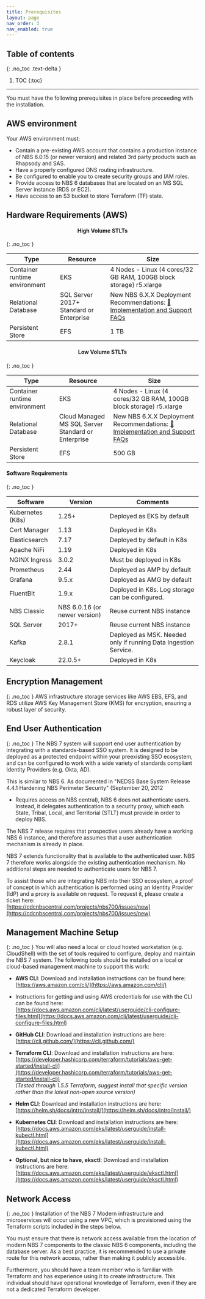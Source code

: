 ```yaml
---
title: Prerequisites
layout: page
nav_order: 3
nav_enabled: true
---
```


## Table of contents
{: .no_toc .text-delta }

1. TOC
{:toc}

---

You must have the following prerequisites in place before proceeding with the installation.

## AWS environment
Your AWS environment must:

- Contain a pre-existing AWS account that contains a production instance of NBS 6.0.15 (or newer version) and related 3rd party products such as Rhapsody and SAS.
- Have a properly configured DNS routing infrastructure.
- Be configured to enable you to create security groups and IAM roles.
- Provide access to NBS 6 databases that are located on an MS SQL Server instance (RDS or EC2).
- Have access to an S3 bucket to store Terraform (TF) state.


## Hardware Requirements (AWS)

<h4 align="center"> High Volume STLTs </h4>
{: .no_toc }

| **Type** | **Resource** | **Size** |
|-----------|--------------|----------|
| Container runtime environment | EKS | 4 Nodes - Linux (4 cores/32 GB RAM, 100GB block storage) r5.xlarge |
| Relational Database | SQL Server 2017+ Standard or Enterprise | New NBS 6.X.X Deployment Recommendations: [📝 Implementation and Support FAQs](https://www.cdc.gov/nbs/php/technical-resources/implementation-and-support-faqs.html?CDC_AAref_Val=https://www.cdc.gov/nbs/resources/implementation-and-support.html) |
| Persistent Store | EFS | 1 TB |


<h4 align="center"> Low Volume STLTs </h4>
{: .no_toc }


| **Type** | **Resource** | **Size** |
|-----------|--------------|----------|
| Container runtime environment | EKS | 4 Nodes - Linux (4 cores/32 GB RAM, 100GB block storage) r5.xlarge |
| Relational Database | Cloud Managed MS SQL Server Standard or Enterprise | New NBS 6.X.X Deployment Recommendations: [📝 Implementation and Support FAQs](https://www.cdc.gov/nbs/php/technical-resources/implementation-and-support-faqs.html?CDC_AAref_Val=https://www.cdc.gov/nbs/resources/implementation-and-support.html) |
| Persistent Store | EFS | 500 GB |

#### Software Requirements
{: .no_toc }

| **Software**        | **Version**                   | **Comments**                                              |
|---------------------|-------------------------------|-----------------------------------------------------------|
| Kubernetes (K8s)    | 1.25+                          | Deployed as EKS by default                                |
| Cert Manager        | 1.13                           | Deployed in K8s                                           |
| Elasticsearch       | 7.17                           | Deployed by default in K8s                                |
| Apache NiFi         | 1.19                           | Deployed in K8s                                           |
| NGINX Ingress       | 3.0.2                          | Must be deployed in K8s                                   |
| Prometheus          | 2.44                           | Deployed as AMP by default                                |
| Grafana             | 9.5.x                          | Deployed as AMG by default                                |
| FluentBit           | 1.9.x                          | Deployed in K8s. Log storage can be configured.           |
| NBS Classic         | NBS 6.0.16 (or newer version)  | Reuse current NBS instance                                |
| SQL Server          | 2017+                          | Reuse current NBS instance                                |
| Kafka               | 2.8.1                          | Deployed as MSK. Needed only if running Data Ingestion Service. |
| Keycloak            | 22.0.5+                        | Deployed in K8s                                           |


## Encryption Management
{: .no_toc }
AWS infrastructure storage services like AWS EBS, EFS, and RDS utilize AWS Key Management Store (KMS) for encryption, ensuring a 
robust layer of security.

## End User Authentication
{: .no_toc }
The NBS 7 system will support end user authentication by integrating with a standards-based SSO system. It is designed to be deployed 
as a protected endpoint within your preexisting SSO ecosystem, and can be configured to work with a wide variety of standards compliant 
Identity Providers (e.g. Okta, AD).

This is similar to NBS 6. As documented in "NEDSS Base System Release 4.4.1 Hardening NBS Perimeter Security" (September 20, 2012 
- Requires access on NBS central), NBS 6 does not authenticate users. Instead, it delegates authentication to a security proxy, which each 
State, Tribal, Local, and Territorial (STLT) must provide in order to deploy NBS.

The NBS 7 release requires that prospective users already have a working NBS 6 instance, and therefore assumes that a user 
authentication mechanism is already in place.

NBS 7 extends functionality that is available to the authenticated user. NBS 7 therefore works alongside the existing authentication 
mechanism. No additional steps are needed to authenticate users for NBS 7. 

To assist those who are integrating NBS into their SSO ecosystem, a proof of concept in which authentication is performed using an 
Identity Provider (IdP) and a proxy is available on request. To request it, please create a ticket here:  
[https://cdcnbscentral.com/projects/nbs700/issues/new](https://cdcnbscentral.com/projects/nbs700/issues/new)

## Management Machine Setup
{: .no_toc }
You will also need a local or cloud hosted workstation (e.g. CloudShell) with the set of tools required to configure, deploy and maintain the 
NBS 7 system. The following tools should be installed on a local or cloud-based management machine to support this work:

- **AWS CLI**: Download and installation instructions can be found here:  
  [https://aws.amazon.com/cli/](https://aws.amazon.com/cli/)

- Instructions for getting and using AWS credentials for use with the CLI can be found here:  
  [https://docs.aws.amazon.com/cli/latest/userguide/cli-configure-files.html](https://docs.aws.amazon.com/cli/latest/userguide/cli-configure-files.html)

- **GitHub CLI**: Download and installation instructions are here:  
  [https://cli.github.com/](https://cli.github.com/)

- **Terraform CLI**: Download and installation instructions are here:  
  [https://developer.hashicorp.com/terraform/tutorials/aws-get-started/install-cli](https://developer.hashicorp.com/terraform/tutorials/aws-get-started/install-cli)  
  *(Tested through 1.5.5 Terraform, suggest install that specific version rather than the latest non-open source version)*

- **Helm CLI**: Download and installation instructions are here:  
  [https://helm.sh/docs/intro/install/](https://helm.sh/docs/intro/install/)

- **Kubernetes CLI**: Download and installation instructions are here:  
  [https://docs.aws.amazon.com/eks/latest/userguide/install-kubectl.html](https://docs.aws.amazon.com/eks/latest/userguide/install-kubectl.html)

- **Optional, but nice to have, eksctl**: Download and installation instructions are here:  
  [https://docs.aws.amazon.com/eks/latest/userguide/eksctl.html](https://docs.aws.amazon.com/eks/latest/userguide/eksctl.html)

## Network Access
{: .no_toc }
Installation of the NBS 7 Modern infrastructure and microservices will occur using a new VPC, which is provisioned using the Terraform 
scripts included in the steps below. 

You must ensure that there is network access available from the location of modern NBS 7 components to the classic NBS 6 components, 
including the database server. As a best practice, it is recommended to use a private route for this network access, rather than making it 
publicly accessible. 

Furthermore, you should have a team member who is familiar with Terraform and has experience using it to create infrastructure. This 
individual should have operational knowledge of Terraform, even if they are not a dedicated Terraform developer.